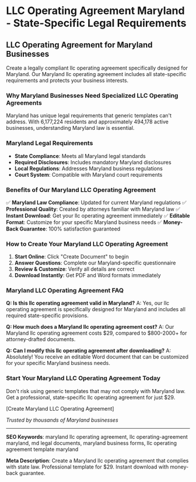 # LLC Operating Agreement Maryland - State-Specific Legal Requirements

## LLC Operating Agreement for Maryland Businesses

Create a legally compliant llc operating agreement specifically designed for Maryland. Our Maryland llc operating agreement includes all state-specific requirements and protects your business interests.

### Why Maryland Businesses Need Specialized LLC Operating Agreements

Maryland has unique legal requirements that generic templates can't address. With 6,177,224 residents and approximately 494,178 active businesses, understanding Maryland law is essential.

### Maryland Legal Requirements

- **State Compliance**: Meets all Maryland legal standards
- **Required Disclosures**: Includes mandatory Maryland disclosures
- **Local Regulations**: Addresses Maryland business regulations
- **Court System**: Compatible with Maryland court requirements

### Benefits of Our Maryland LLC Operating Agreement

✅ **Maryland Law Compliance**: Updated for current Maryland regulations
✅ **Professional Quality**: Created by attorneys familiar with Maryland law
✅ **Instant Download**: Get your llc operating agreement immediately
✅ **Editable Format**: Customize for your specific Maryland business needs
✅ **Money-Back Guarantee**: 100% satisfaction guaranteed

### How to Create Your Maryland LLC Operating Agreement

1. **Start Online**: Click "Create Document" to begin
2. **Answer Questions**: Complete our Maryland-specific questionnaire
3. **Review & Customize**: Verify all details are correct
4. **Download Instantly**: Get PDF and Word formats immediately

### Maryland LLC Operating Agreement FAQ

**Q: Is this llc operating agreement valid in Maryland?**
A: Yes, our llc operating agreement is specifically designed for Maryland and includes all required state-specific provisions.

**Q: How much does a Maryland llc operating agreement cost?**
A: Our Maryland llc operating agreement costs $29, compared to $800-2000+ for attorney-drafted documents.

**Q: Can I modify this llc operating agreement after downloading?**
A: Absolutely! You receive an editable Word document that can be customized for your specific Maryland business needs.

### Start Your Maryland LLC Operating Agreement Today

Don't risk using generic templates that may not comply with Maryland law. Get a professional, state-specific llc operating agreement for just $29.

[Create Maryland LLC Operating Agreement]

_Trusted by thousands of Maryland businesses_

---

**SEO Keywords**: maryland llc operating agreement, llc operating-agreement maryland, md legal documents, maryland business forms, llc operating agreement template maryland

**Meta Description**: Create a Maryland llc operating agreement that complies with state law. Professional template for $29. Instant download with money-back guarantee.
